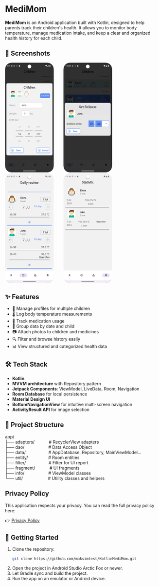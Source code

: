 # MediMom

**MediMom** is an Android application built with Kotlin, designed to help parents track their children's health. It allows you to monitor body temperature, manage medication intake, and keep a clear and organized health history for each child.

## 📱 Screenshots

<img src="screenshots/screenshot_01.png" width="160" alt="Children screen" />&nbsp;&nbsp;&nbsp;&nbsp;&nbsp;&nbsp;&nbsp;&nbsp;<img src="screenshots/screenshot_02.png" width="160" alt="Sickness screen" />&nbsp;&nbsp;&nbsp;&nbsp;&nbsp;&nbsp;&nbsp;&nbsp;<img src="screenshots/screenshot_03.png" width="160" alt="Daily routine screen" />&nbsp;&nbsp;&nbsp;&nbsp;&nbsp;&nbsp;&nbsp;&nbsp;<img src="screenshots/screenshot_04.png" width="160" alt="Statistic screen" />

## ✨ Features

- 👶 Manage profiles for multiple children
- 🌡️ Log body temperature measurements
- 💊 Track medication usage
- 📆 Group data by date and child
- 📷 Attach photos to children and medicines
- 🔍 Filter and browse history easily
- 📊 View structured and categorized health data

## 🛠 Tech Stack
- **Kotlin**
- **MVVM architecture** with Repository pattern
- **Jetpack Components**: ViewModel, LiveData, Room, Navigation
- **Room Database** for local persistence
- **Material Design UI**
- **BottomNavigationView** for intuitive multi-screen navigation
- **ActivityResult API** for image selection


## 📁 Project Structure

app/  
  ├── adapters/ &nbsp;&nbsp;&nbsp;&nbsp;&nbsp;&nbsp;&nbsp;&nbsp;&nbsp;&nbsp; # RecyclerView adapters<br>
  ├── dao/ &nbsp;&nbsp;&nbsp; &nbsp;&nbsp;&nbsp;&nbsp;&nbsp;&nbsp;&nbsp;&nbsp;&nbsp;&nbsp;&nbsp;&nbsp;&nbsp;&nbsp; # Data Access Object<br>
  ├── data/ &nbsp;&nbsp; &nbsp;&nbsp;&nbsp;&nbsp;&nbsp;&nbsp;&nbsp;&nbsp;&nbsp;&nbsp;&nbsp;&nbsp;&nbsp;&nbsp; # AppDatabase, Repository, MainViewModel...<br>
  ├── entity/ &nbsp;&nbsp;&nbsp;&nbsp;&nbsp;&nbsp;&nbsp;&nbsp;&nbsp;&nbsp;&nbsp;&nbsp;&nbsp;&nbsp;&nbsp; # Room entities<br>
  ├── filter/ &nbsp; &nbsp;&nbsp;&nbsp;&nbsp;&nbsp;&nbsp;&nbsp;&nbsp;&nbsp;&nbsp;&nbsp;&nbsp;&nbsp;&nbsp;&nbsp; # Filter for UI report<br>
  ├── fragment/ &nbsp; &nbsp;&nbsp;&nbsp;&nbsp;&nbsp;&nbsp;&nbsp;&nbsp; # UI fragments<br>
  ├── info/ &nbsp;&nbsp;&nbsp;&nbsp;&nbsp;&nbsp;&nbsp;&nbsp;&nbsp;&nbsp;&nbsp;&nbsp;&nbsp;&nbsp;&nbsp;&nbsp;&nbsp;&nbsp; # ViewModel classes<br>
  └── util/ &nbsp;&nbsp;&nbsp;&nbsp;&nbsp;&nbsp;&nbsp;&nbsp;&nbsp;&nbsp;&nbsp;&nbsp;&nbsp;&nbsp;&nbsp;&nbsp;&nbsp;&nbsp;&nbsp; # Utility classes and helpers<br>

## Privacy Policy

This application respects your privacy. You can read the full privacy policy here:

👉 [Privacy Policy](https://maksimtest.github.io/KotlinMediMom/privacy-policy.html)

## 🚀 Getting Started

1. Clone the repository:
   ```bash
   git clone https://github.com/maksimtest/KotlinMediMom.git
   ```
2. Open the project in Android Studio Arctic Fox or newer.
3. Let Gradle sync and build the project.
4. Run the app on an emulator or Android device.
